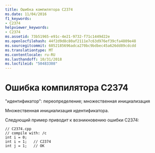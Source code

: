 ```yaml
---
title: Ошибка компилятора C2374
ms.date: 11/04/2016
f1_keywords:
- C2374
helpviewer_keywords:
- C2374
ms.assetid: 73b51965-e91c-4e21-9732-f71c1449d22e
ms.openlocfilehash: 44f2d9d8c80af2111e7c63d976ef39cfa4809e48
ms.sourcegitcommit: 6052185696adca270bc9bdbec45a626dd89cdcdd
ms.translationtype: MT
ms.contentlocale: ru-RU
ms.lasthandoff: 10/31/2018
ms.locfileid: "50483308"
---
```

# <a name="compiler-error-c2374"></a>Ошибка компилятора C2374

"идентификатор": переопределение; множественная инициализация

Множественная инициализация идентификатора.

Следующий пример приводит к возникновению ошибки C2374:

```
// C2374.cpp
// compile with: /c
int i = 0;
int i = 1;   // C2374
int j = 1;   // OK
```